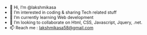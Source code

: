 - 👋 Hi, I’m @lakshmikasa
- 👀 I’m interested in coding & sharing Tech related stuff
- 🌱 I’m currently learning Web development
- 💞️ I’m looking to collaborate on Html, CSS, Javascript, Jquery, .net.
- 📫 Reach me : lakshmikasa58@gmail.com

<!---
lakshmikasa/lakshmikasa is a ✨ special ✨ repository because its `README.md` (this file) appears on your GitHub profile.
You can click the Preview link to take a look at your changes.
--->
